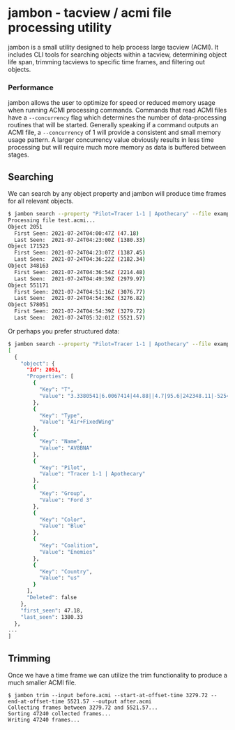 # jambon - tacview / acmi file processing utility

jambon is a small utility designed to help process large tacview (ACMI). It includes CLI tools for searching objects within a tacview, determining object life span, trimming tacviews to specific time frames, and filtering out objects.

### Performance

jambon allows the user to optimize for speed or reduced memory usage when running ACMI processing commands. Commands that read ACMI files have a `--concurrency` flag which determines the number of data-processing routines that will be started. Generally speaking if a command outputs an ACMI file, a `--concurrency` of 1 will provide a consistent and small memory usage pattern. A larger concurrency value obviously results in less time processing but will require much more memory as data is buffered between stages.

## Searching

We can search by any object property and jambon will produce time frames for all relevant objects.

```bash
$ jambon search --property "Pilot=Tracer 1-1 | Apothecary" --file example.acmi
Processing file test.acmi...
Object 2051
  First Seen: 2021-07-24T04:00:47Z (47.18)
  Last Seen:  2021-07-24T04:23:00Z (1380.33)
Object 171523
  First Seen: 2021-07-24T04:23:07Z (1387.45)
  Last Seen:  2021-07-24T04:36:22Z (2182.34)
Object 348163
  First Seen: 2021-07-24T04:36:54Z (2214.48)
  Last Seen:  2021-07-24T04:49:39Z (2979.97)
Object 551171
  First Seen: 2021-07-24T04:51:16Z (3076.77)
  Last Seen:  2021-07-24T04:54:36Z (3276.82)
Object 578051
  First Seen: 2021-07-24T04:54:39Z (3279.72)
  Last Seen:  2021-07-24T05:32:01Z (5521.57)
```

Or perhaps you prefer structured data:

```bash
$ jambon search --property "Pilot=Tracer 1-1 | Apothecary" --file example.acmi --json | jq '.'
[
  {
    "object": {
      "Id": 2051,
      "Properties": [
        {
          "Key": "T",
          "Value": "3.3380541|6.0067414|44.88||4.7|95.6|242348.11|-5254.55|92.5"
        },
        {
          "Key": "Type",
          "Value": "Air+FixedWing"
        },
        {
          "Key": "Name",
          "Value": "AV8BNA"
        },
        {
          "Key": "Pilot",
          "Value": "Tracer 1-1 | Apothecary"
        },
        {
          "Key": "Group",
          "Value": "Ford 3"
        },
        {
          "Key": "Color",
          "Value": "Blue"
        },
        {
          "Key": "Coalition",
          "Value": "Enemies"
        },
        {
          "Key": "Country",
          "Value": "us"
        }
      ],
      "Deleted": false
    },
    "first_seen": 47.18,
    "last_seen": 1380.33
  },
...
]
```

## Trimming

Once we have a time frame we can utilize the trim functionality to produce a much smaller ACMI file.

```
$ jambon trim --input before.acmi --start-at-offset-time 3279.72 --end-at-offset-time 5521.57 --output after.acmi
Collecting frames between 3279.72 and 5521.57...
Sorting 47240 collected frames...
Writing 47240 frames...
```